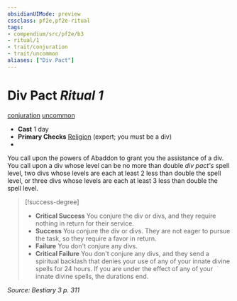 ```yaml
---
obsidianUIMode: preview
cssclass: pf2e,pf2e-ritual
tags:
- compendium/src/pf2e/b3
- ritual/1
- trait/conjuration
- trait/uncommon
aliases: ["Div Pact"]
---
```

# Div Pact *Ritual 1*  
[conjuration](conjuration.md "Conjuration School Trait")  [uncommon](uncommon.md "Uncommon Rarity Trait")  

- **Cast** 1 day
- **Primary Checks** [Religion](skills.md#Religion) (expert; you must be a div)
- 

You call upon the powers of Abaddon to grant you the assistance of a div. You call upon a div whose level can be no more than double _div pact's_ spell level, two divs whose levels are each at least 2 less than double the spell level, or three divs whose levels are each at least 3 less than double the spell level.

> [!success-degree] 
> - **Critical Success** You conjure the div or divs, and they require nothing in return for their service.
> - **Success** You conjure the div or divs. They are not eager to pursue the task, so they require a favor in return.
> - **Failure** You don't conjure any divs.
> - **Critical Failure** You don't conjure any divs, and they send a spiritual backlash that denies your use of any of your innate divine spells for 24 hours. If you are under the effect of any of your innate divine spells, the durations end.

*Source: Bestiary 3 p. 311*